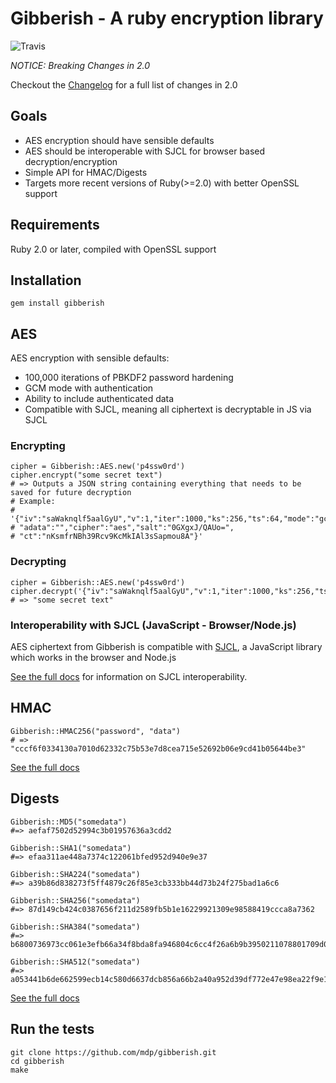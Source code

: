 # Gibberish - A ruby encryption library
![Travis](https://secure.travis-ci.org/mdp/gibberish.png)

*NOTICE: Breaking Changes in 2.0*

Checkout the [Changelog](CHANGELOG.mdown) for a full list of changes in 2.0

## Goals
- AES encryption should have sensible defaults
- AES should be interoperable with SJCL for browser based decryption/encryption
- Simple API for HMAC/Digests
- Targets more recent versions of Ruby(>=2.0) with better OpenSSL support

## Requirements

Ruby 2.0 or later, compiled with OpenSSL support

## Installation

    gem install gibberish

## AES

AES encryption with sensible defaults:

- 100,000 iterations of PBKDF2 password hardening
- GCM mode with authentication
- Ability to include authenticated data
- Compatible with SJCL, meaning all ciphertext is decryptable in JS via SJCL

### Encrypting

    cipher = Gibberish::AES.new('p4ssw0rd')
    cipher.encrypt("some secret text")
    # => Outputs a JSON string containing everything that needs to be saved for future decryption
    # Example:
    # '{"iv":"saWaknqlf5aalGyU","v":1,"iter":1000,"ks":256,"ts":64,"mode":"gcm",
    # "adata":"","cipher":"aes","salt":"0GXgxJ/QAUo=",
    # "ct":"nKsmfrNBh39Rcv9KcMkIAl3sSapmou8A"}'

### Decrypting

    cipher = Gibberish::AES.new('p4ssw0rd')
    cipher.decrypt('{"iv":"saWaknqlf5aalGyU","v":1,"iter":1000,"ks":256,"ts":64,"mode":"gcm","adata":"","cipher":"aes","salt":"0GXgxJ/QAUo=","ct":"nKsmfrNBh39Rcv9KcMkIAl3sSapmou8A"}')
    # => "some secret text"

### Interoperability with SJCL (JavaScript - Browser/Node.js)

AES ciphertext from Gibberish is compatible with [SJCL](http://bitwiseshiftleft.github.io/sjcl/), a JavaScript library which
works in the browser and Node.js

[See the full docs](http://www.rubydoc.info/github/mdp/gibberish/Gibberish/AES) for information on SJCL interoperability.

## HMAC

    Gibberish::HMAC256("password", "data")
    # => "cccf6f0334130a7010d62332c75b53e7d8cea715e52692b06e9cd41b05644be3"

[See the full docs](http://www.rubydoc.info/github/mdp/gibberish/Gibberish/HMAC)

## Digests

    Gibberish::MD5("somedata")
    #=> aefaf7502d52994c3b01957636a3cdd2

    Gibberish::SHA1("somedata")
    #=> efaa311ae448a7374c122061bfed952d940e9e37

    Gibberish::SHA224("somedata")
    #=> a39b86d838273f5ff4879c26f85e3cb333bb44d73b24f275bad1a6c6

    Gibberish::SHA256("somedata")
    #=> 87d149cb424c0387656f211d2589fb5b1e16229921309e98588419ccca8a7362

    Gibberish::SHA384("somedata")
    #=> b6800736973cc061e3efb66a34f8bda8fa946804c6cc4f26a6b9b3950211078801709d0d82707c569a07c8f63c804c87

    Gibberish::SHA512("somedata")
    #=> a053441b6de662599ecb14c580d6637dcb856a66b2a40a952d39df772e47e98ea22f9e105b31463c5cf2472feae7649464fe89d99ceb6b0bc398a6926926f416

[See the full docs](http://www.rubydoc.info/github/mdp/gibberish/Gibberish/Digest)

## Run the tests

    git clone https://github.com/mdp/gibberish.git
    cd gibberish
    make

